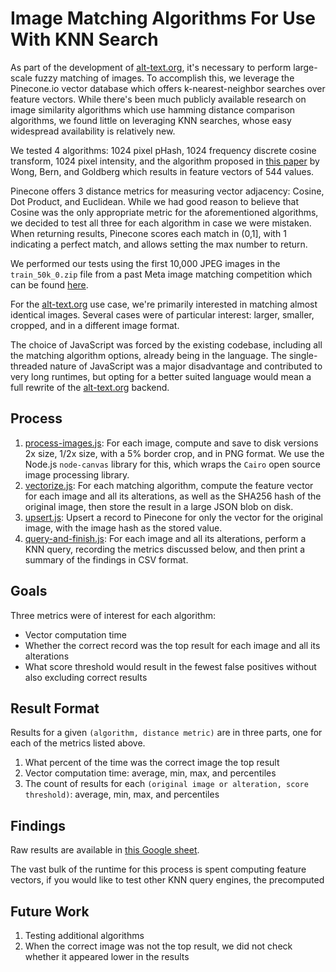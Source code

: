 Image Matching Algorithms For Use With KNN Search
=================================================

As part of the development of [alt-text.org](https://alt-text.org), it's necessary to perform large-scale
fuzzy matching of images. To accomplish this, we leverage the Pinecone.io
vector database which offers k-nearest-neighbor searches over feature vectors.
While there's been much publicly available research on image similarity algorithms
which use hamming distance comparison algorithms, we found little on leveraging 
KNN searches, whose easy widespread availability is relatively new.

We tested 4 algorithms: 1024 pixel pHash, 1024 frequency discrete cosine transform,
1024 pixel intensity, and the algorithm proposed in 
[this paper](https://citeseerx.ist.psu.edu/viewdoc/download?doi=10.1.1.104.2585&rep=rep1&type=pdf)
by Wong, Bern, and Goldberg which results in feature vectors of 544 values.

Pinecone offers 3 distance metrics for measuring vector adjacency: Cosine, Dot Product,
and Euclidean. While we had good reason to believe that Cosine was the only appropriate
metric for the aforementioned algorithms, we decided to test all three for each
algorithm in case we were mistaken. When returning results, Pinecone scores each match
in (0,1], with 1 indicating a perfect match, and allows setting the max number to return.

We performed our tests using the first 10,000 JPEG images in the `train_50k_0.zip` file from a
past Meta image matching competition which can be found
[here](https://ai.facebook.com/datasets/disc21-downloads/).

For the [alt-text.org](https://alt-text.org) use case, we're primarily interested in matching
almost identical images. Several cases were of particular interest: larger, smaller, cropped,
and in a different image format.

The choice of JavaScript was forced by the existing codebase, including all the matching algorithm options,
already being in the language. The single-threaded nature of JavaScript was a major disadvantage and contributed
to very long runtimes, but opting for a better suited language would mean a full rewrite of the 
[alt-text.org](https://alt-text.org) backend.


Process
-------

1. [process-images.js](process-images.js): For each image, compute and save to disk versions 2x size, 1/2x size,
   with a 5% border crop, and in PNG format. We use the Node.js `node-canvas` library for this, which wraps 
   the `Cairo` open source image processing library.
2. [vectorize.js](vectorize.js): For each matching algorithm, compute the feature vector for each image and
   all its alterations, as well as the SHA256 hash of the original image, then store the result in a large JSON 
   blob on disk.
3. [upsert.js](upsert.js): Upsert a record to Pinecone for only the vector for the original image, with the image hash
   as the stored value.
4. [query-and-finish.js](query-and-finish.js): For each image and all its alterations, perform a KNN query, recording
   the metrics discussed below, and then print a summary of the findings in CSV format.


Goals
-----

Three metrics were of interest for each algorithm:

- Vector computation time 
- Whether the correct record was the top result for each image and all its alterations
- What score threshold would result in the fewest false positives without also excluding correct results


Result Format
-------------

Results for a given `(algorithm, distance metric)` are in three parts, one for each of the metrics listed above.

1. What percent of the time was the correct image the top result
2. Vector computation time: average, min, max, and percentiles
3. The count of results for each `(original image or alteration, score threshold)`: average, min, max, and percentiles


Findings
--------

Raw results are available in 
[this Google sheet](https://docs.google.com/spreadsheets/d/1Q2TXNwPgB-awFmWzeXYXX21OUVjkt0BU0ldPdtRdxTo/edit?usp=sharing).

The vast bulk of the runtime for this process is spent computing feature vectors, if you would like to test other KNN
query engines, the precomputed 

Future Work
-----------

1. Testing additional algorithms
2. When the correct image was not the top result, we did not check whether it appeared lower in the results